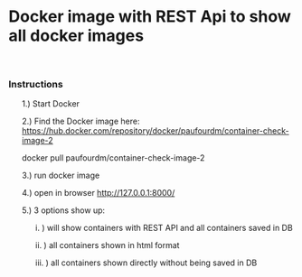 
<h1>
Docker image with REST Api to show all docker images
</h1>
<br>


<h3>
Instructions
</h3>
<ul>
1.) Start Docker
</ul>
<ul>
2.) Find the Docker image here:
<a href="https://hub.docker.com/repository/docker/paufourdm/container-check-image-2">https://hub.docker.com/repository/docker/paufourdm/container-check-image-2</a><br>
<p>docker pull paufourdm/container-check-image-2</p>
</ul>
<ul>
3.) run docker image
</ul>

<ul>
4.) open in browser <a href="http://127.0.0.1:8000/">http://127.0.0.1:8000/</a>
</ul>


<ul>
5.) 3 options show up:
<ul>
	i. ) will show containers with REST API and all containers saved in DB
	
</ul>
<ul>
	ii. ) all containers shown in html format
	
</ul>
<ul>
	iii. ) all containers shown directly without being saved in DB
	
</ul>
</ul>

